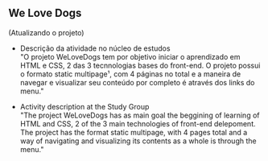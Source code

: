 ## We Love Dogs 
(Atualizando o projeto)
- Descrição da atividade no núcleo de estudos<br>
"O projeto WeLoveDogs tem por objetivo iniciar o aprendizado em HTML e CSS, 2 das 3 tecnnologias bases do front-end. O projeto possui o formato static multipage¹, com 4 páginas no total e a maneira de navegar e visualizar seu 
conteúdo por completo é através dos links do menu."

- Activity description at the Study Group<br>
"The project WeLoveDogs has as main goal the beggining of learning of HTML and CSS, 2 of the 3 main technologies of front-end delepoment. The project has the format static multipage, with 4 pages total and a way of navigating and 
visualizing its contents as a whole is through the menu."
